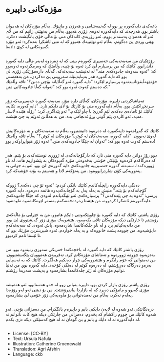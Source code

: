 # مۆزەكانی داپیرە

##
باغەكەی دایەگەورە پڕ بوو لە گەنمەشامی و هەرزن و مانیۆك. بەڵام مۆزەكان لە هەموان باشتر بوو. هەرچەند كە دایەگەورە نەوەی زۆری هەبوو، بەڵام من بەنهێنی زانیم كە من لای ئەو لە هەموان پەسنەتر بووم. ئەو زۆربەی كاتەكان منی بۆ ماڵی خۆی بانگێشت دەكرد.  نهێنی وردی پێ دەگوتم، بەڵام ئەو نهێنییەك هەبوو كە لە منی ئاشكرا نەدەكرد: ئەو مۆزە گەیوەكانی لە كوێ دادەنا.

##
رۆژێكیان من سەبەتەیەكی حەسیری گەورەم بینی كە لە دەرەوە لەبەر ماڵی دایە گەورە داندرابوو. كاتێك كە من پرسیارم لێ كرد ئەوە بۆ چییە، وڵامێك كە وەرمگرتەوە ئەوەبوو كە: "ئەوە سەوەتە جادوەكەی منە." لە تەنیشت سەبەتەكە، گەڵای دارەمۆزێكی زۆری لێ بوو كە دایە گەورە هەر بەینابەینێك سەروبنی پێ دەكردن. من بەهەستی خۆتـێهەڵـقوتانــدنەوە پرسیارم لێكرد: "دایە گەورە ئەو گەڵایانە بۆچی دەبن؟" تاقە وڵامێك كە دەستم كەوت ئەوە بوو كە: "ئەوانە گەڵا جادویەكانی منن."

##
تەماشاكردنی داپیرە، مۆزەكان، گەڵای دارە مۆز، سەبەتە گەورە حەسیرییەكە زۆر سرنجڕاكێش بوو، بەڵام دایەگەورە منی بۆ كارێك بۆ لای دایكم نارد. "دایە گەورە، تكایە، كاتێك تۆ ئامادەی دەكەی لێم گەڕێ با چاو لێكەم." ئەو پێداگری كرد: "رۆڵە هێندە لاسار مەبە، ئەو كارەی پێم گوتی بڕۆ ئەنجامی بدە. من بە هەڵاتن ئەوێم بە جێ هێشت.

##

كاتێك كە گەڕامەوە دایەگەورە لە دەرەوە دانیشتبوو، بەڵام نە سەبەتەكان و نە مۆزەكانیش لەوێ نەبوون. "دایە گەورە، سەبەتەكان لە كوێن؟ مۆزەكان لە كوێن؟" بەڵام تاقە وڵامێك دەستم كەوت ئەوە بوو كە: "ئەوان لە جێگا جادویەكەی منن."  ئەوە زۆر هیوابڕاوكەر بوو!

##
دوو رۆژ دواتر، دایە گەورە منی نارد كە دارگۆچانەكەی لە ژووری نوستنەكەی بۆ بێنم. هەر كە دەرگاكەم كردەوە بۆنێكی خۆشی بەقەوەتی مۆزە گەیوەكان بە پێشوازیم هات. لە ناو ژوورەكەدا، سەبەتە گەورە حەسیرییە جادویەكەی دایە گەورەی لێ بوو. ئەو بە جوانی بە پەتوویەكی كۆن شاردرابووەوە. من پەتۆكەم لادا و هەستم بە بۆنە خۆشەكە كرد.

##
دەنگی دایەگەورە رایچڵەكاندم كاتێك بانگی كردم: "ئەوە تۆ چی دەكەی؟ زووكە گۆچانەكەم بۆ بێنە." منیش بە پەلە پەل بە گۆچانەكەیەوە هاتمە دەرەوە. دایە گەورە پرسی: "ئەوە بە چی پێدەكەنی؟" پرسیارەكەی ئەو تێیگەیاندم لەوەی كە جێگا جادویەكەی دایەگەورەم ئاشكرا كردووە، من هێشتا زەردەخەنەكەم بەسەر لێوەكانمەوە ماوەتەوە.

##
رۆژی پاشتر، كاتێك كە دایە گەورە بۆ چاوپێكەوتنی دایكم هاتبوو، من بە خێرایی بۆ ماڵەكەی رۆیشتم تا جارێكی دیكە مۆزەكان تاقی بكەمەوە. هێشویەك مۆزی زۆر گەیشتووی لێ بوو. من دانەیەكیانم برد و لە ناو جلكەكانمدا شاردمەوە. پاش ئەوەی كە سەبەتەكەم داپۆشیەوە. من چوومە پشت خانووەكە و بە پەلە خواردم. ئەوە شیرینترین مۆزێك بوو كە تا ئێستا تامم كردبوو.

##
رۆژی پاشتر كاتێك كە دایە گەورە لە باخچەكەدا خەریكی سەوزی رنینەوە بوو، من بەدزیەوە چوومە ژوورەوە و تەماشای مۆزەكانم كرد. تەقریبەن هەموویان پێگەیشتبوون. من نەمتوانی كە خۆم رابگرم و هێشوویەكی چوار دەنكیم هەڵگرت. كاتێك كە بە ئەسپایی بەرەو دەرگاكە دەڕۆشتم، لە دەرەوە گوێم لە دەنگی كۆخەی دایە گەورە بوو. من تەنیا توانیم مۆزەكان لە ژێر جلەكانمدا بشارمەوە و  بەپشت سەریدا رۆشتم.

##
رۆژی پاشتر رۆژی بازاڕ كردن بوو. داپیرە بەیانی زوو لە خەو هەستابوو. ئەو هەمیشە مۆزی گەیوو و مانیۆكی دەبرد كە لە بازاردا بیانفرۆشێت. من بۆ دیتنی ئەو لەو رۆژەدا پەلەم نەكرد، بەڵام من نەمدەتوانی بۆ ماوەیەكی زۆر خۆمی لێ بشارمەوە.

##
درەنگانێكی ئەو شەوە لە لایەن دایكم، بابم و داپیرەم بانگكرام. من دەمزانی بۆچی. ئەو شەوە كاتێك من چووم راكشام كە بخەوم، دەمزانی من جارێكی دیكە هیچ كات ناتوانم نە لە دایەگەورە نە لە دایك و بابم و بێ گومان نە لە هیچ كەسێكی دیكە دزی بكەم.

##
* License: [CC-BY]
* Text: Ursula Nafula
* Illustration: Catherine Groenewald
* Translation: Agri Afshin
* Language: ckb
